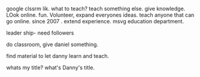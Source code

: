 google clssrm lik. what to teach?  teach something else. give knowledge. LOok online. fun. Volunteer, expand everyones ideas. teach anyone that can go online. since 2007 . extend experience. msvg education department.

leader ship- need followers

do classroom, give daniel something. 

find material to let danny learn and teach.

whats my title? what's Danny's title.